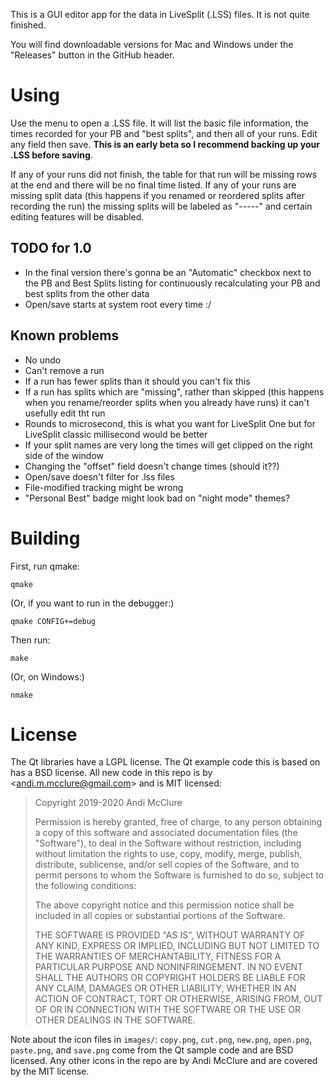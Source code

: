 This is a GUI editor app for the data in LiveSplit (.LSS) files. It is not quite finished.

You will find downloadable versions for Mac and Windows under the "Releases" button in the GitHub header.

# Using

Use the menu to open a .LSS file. It will list the basic file information, the times recorded for your PB and "best splits", and then all of your runs. Edit any field then save. **This is an early beta so I recommend backing up your .LSS before saving**.

If any of your runs did not finish, the table for that run will be missing rows at the end and there will be no final time listed. If any of your runs are missing split data (this happens if you renamed or reordered splits after recording the run) the missing splits will be labeled as "-----" and certain editing features will be disabled.

## TODO for 1.0

* In the final version there's gonna be an "Automatic" checkbox next to the PB and Best Splits listing for continuously recalculating your PB and best splits from the other data
* Open/save starts at system root every time :/

## Known problems

* No undo
* Can't remove a run
* If a run has fewer splits than it should you can't fix this
* If a run has splits which are "missing", rather than skipped (this happens when you rename/reorder splits when you already have runs) it can't usefully edit tht run
* Rounds to microsecond, this is what you want for LiveSplit One but for LiveSplit classic millisecond would be better
* If your split names are very long the times will get clipped on the right side of the window
* Changing the "offset" field doesn't change times (should it??)
* Open/save doesn't filter for .lss files
* File-modified tracking might be wrong
* "Personal Best" badge might look bad on "night mode" themes?

# Building

First, run qmake:

    qmake

(Or, if you want to run in the debugger:)

    qmake CONFIG+=debug

Then run:

    make

(Or, on Windows:)

    nmake

# License

The Qt libraries have a LGPL license. The Qt example code this is based on has a BSD license. All new code in this repo is by <<andi.m.mcclure@gmail.com>> and is MIT licensed:

> Copyright 2019-2020 Andi McClure
> 
> Permission is hereby granted, free of charge, to any person obtaining a copy of this software and associated documentation files (the "Software"), to deal in the Software without restriction, including without limitation the rights to use, copy, modify, merge, publish, distribute, sublicense, and/or sell copies of the Software, and to permit persons to whom the Software is furnished to do so, subject to the following conditions:
> 
> The above copyright notice and this permission notice shall be included in all copies or substantial portions of the Software.
> 
> THE SOFTWARE IS PROVIDED "AS IS", WITHOUT WARRANTY OF ANY KIND, EXPRESS OR IMPLIED, INCLUDING BUT NOT LIMITED TO THE WARRANTIES OF MERCHANTABILITY, FITNESS FOR A PARTICULAR PURPOSE AND NONINFRINGEMENT. IN NO EVENT SHALL THE AUTHORS OR COPYRIGHT HOLDERS BE LIABLE FOR ANY CLAIM, DAMAGES OR OTHER LIABILITY, WHETHER IN AN ACTION OF CONTRACT, TORT OR OTHERWISE, ARISING FROM, OUT OF OR IN CONNECTION WITH THE SOFTWARE OR THE USE OR OTHER DEALINGS IN THE SOFTWARE.

Note about the icon files in `images/`: `copy.png`, `cut.png`, `new.png`, `open.png`, `paste.png`, and `save.png` come from the Qt sample code and are BSD licensed. Any other icons in the repo are by Andi McClure and are covered by the MIT license.